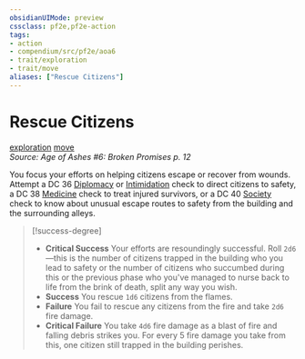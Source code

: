 ```yaml
---
obsidianUIMode: preview
cssclass: pf2e,pf2e-action
tags:
- action
- compendium/src/pf2e/aoa6
- trait/exploration
- trait/move
aliases: ["Rescue Citizens"]
---
```

# Rescue Citizens
[exploration](rules/traits/exploration.md)  [move](rules/traits/move.md)  
*Source: Age of Ashes #6: Broken Promises p. 12*  


You focus your efforts on helping citizens escape or recover from wounds. Attempt a DC 36 [Diplomacy](compendium/skills.md#Diplomacy) or [Intimidation](compendium/skills.md#Intimidation) check to direct citizens to safety, a DC 38 [Medicine](compendium/skills.md#Medicine) check to treat injured survivors, or a DC 40 [Society](compendium/skills.md#Society) check to know about unusual escape routes to safety from the building and the surrounding alleys.

> [!success-degree] 
> - **Critical Success** Your efforts are resoundingly successful. Roll `2d6`—this is the number of citizens trapped in the building who you lead to safety or the number of citizens who succumbed during this or the previous phase who you've managed to nurse back to life from the brink of death, split any way you wish.
> - **Success** You rescue `1d6` citizens from the flames.
> - **Failure** You fail to rescue any citizens from the fire and take `2d6` fire damage.
> - **Critical Failure** You take `4d6` fire damage as a blast of fire and falling debris strikes you. For every 5 fire damage you take from this, one citizen still trapped in the building perishes.